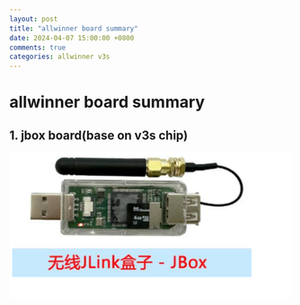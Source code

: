 ```yaml
---
layout: post
title: "allwinner board summary"
date: 2024-04-07 15:00:00 +0800
comments: true
categories: allwinner v3s
---
```


# allwinner board summary

## 1. jbox board(base on v3s chip)
![JBox Board](./static/2024-04-07-allwinner-board-summary/jbox/jbox.png)
